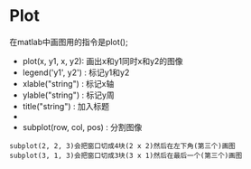 # Plot
在matlab中画图用的指令是plot();

  - plot(x, y1, x, y2): 画出x和y1同时x和y2的图像
  - legend('y1', y2') : 标记y1和y2
  - xlable("string") : 标记x轴
  - ylable("string") : 标记y周
  - title("string") : 加入标题
  - 
  - subplot(row, col, pos) : 分割图像
  ```
  subplot(2, 2, 3)会把窗口切成4块(2 x 2)然后在左下角(第三个)画图
  subplot(3, 1, 3)会把窗口切成3块(3 x 1)然后在最后一个(第三个)画图
  ```

